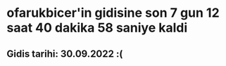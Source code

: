 # ofarukbicer'in gidisine son 7 gun 12 saat 40 dakika 58 saniye kaldi

## Gidis tarihi: 30.09.2022 :(